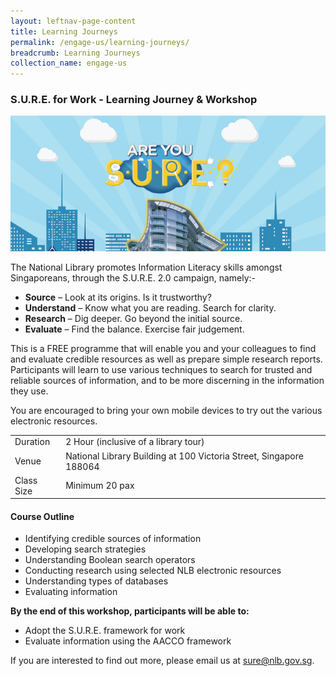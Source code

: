 ```yaml
---
layout: leftnav-page-content
title: Learning Journeys
permalink: /engage-us/learning-journeys/
breadcrumb: Learning Journeys
collection_name: engage-us
---
```


### **S.U.R.E. for Work - Learning Journey & Workshop**

![Banner for SURE for work - learning journey & workshop](/images/banner-learning-journey.png)

The National Library promotes Information Literacy skills amongst Singaporeans, through the S.U.R.E. 2.0 campaign, namely:-

* **Source** – Look at its origins. Is it trustworthy?
* **Understand** – Know what you are reading. Search for clarity.
* **Research** – Dig deeper. Go beyond the initial source.
* **Evaluate** – Find the balance. Exercise fair judgement.

This is a FREE programme that will enable you and your colleagues to find and evaluate credible resources as well as prepare simple research reports. Participants will learn to use various techniques to search for trusted and reliable sources of information, and to be more discerning in the information they use.

You are encouraged to bring your own mobile devices to try out the various electronic resources.

<table class="table-v">
  <tr>
    <td>Duration</td>
    <td>2 Hour (inclusive of a library tour)</td>
  </tr>
  <tr>
    <td>Venue</td>
    <td>National Library Building at 100 Victoria Street, Singapore 188064</td>
  </tr>
  <tr>
    <td>Class Size</td>
    <td>Minimum 20 pax</td>
  </tr>
</table>

#### **Course Outline**
* Identifying credible sources of information
* Developing search strategies
* Understanding Boolean search operators
* Conducting research using selected NLB electronic resources
* Understanding types of databases
* Evaluating information

**By the end of this workshop, participants will be able to:**
* Adopt the S.U.R.E. framework for work 
* Evaluate information using the AACCO framework

If you are interested to find out more, please email us at [sure@nlb.gov.sg](mailto:sure@nlb.gov.sg).